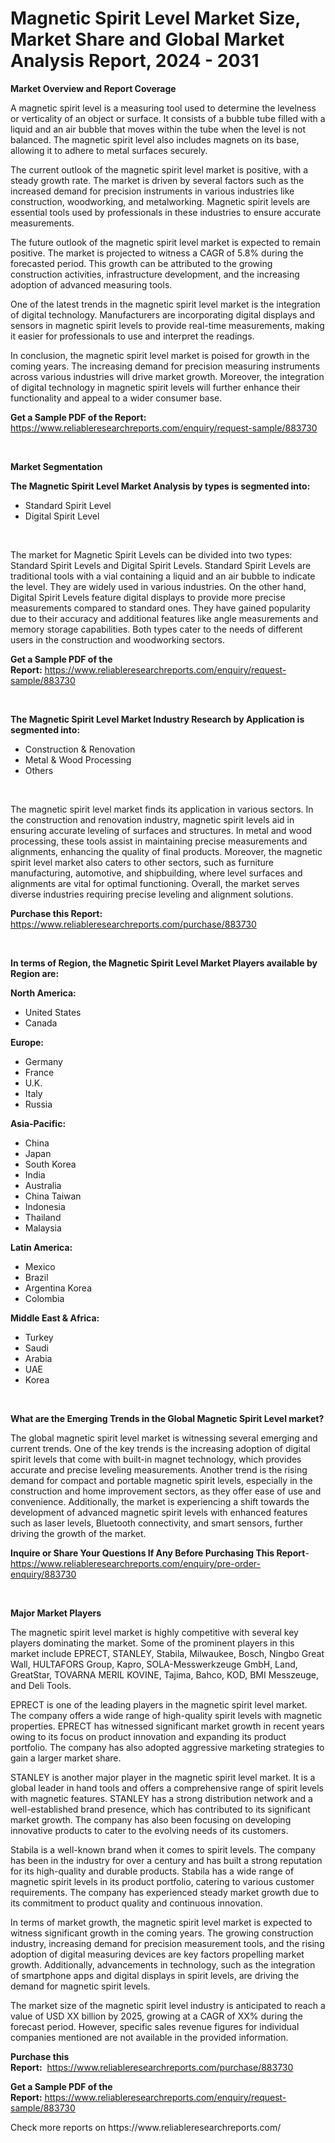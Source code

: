 <p><h1>Magnetic Spirit Level Market Size, Market Share and Global Market Analysis Report, 2024 - 2031</h1></p><p><strong>Market Overview and Report Coverage</strong></p>
<p><p>A magnetic spirit level is a measuring tool used to determine the levelness or verticality of an object or surface. It consists of a bubble tube filled with a liquid and an air bubble that moves within the tube when the level is not balanced. The magnetic spirit level also includes magnets on its base, allowing it to adhere to metal surfaces securely.</p><p>The current outlook of the magnetic spirit level market is positive, with a steady growth rate. The market is driven by several factors such as the increased demand for precision instruments in various industries like construction, woodworking, and metalworking. Magnetic spirit levels are essential tools used by professionals in these industries to ensure accurate measurements.</p><p>The future outlook of the magnetic spirit level market is expected to remain positive. The market is projected to witness a CAGR of 5.8% during the forecasted period. This growth can be attributed to the growing construction activities, infrastructure development, and the increasing adoption of advanced measuring tools.</p><p>One of the latest trends in the magnetic spirit level market is the integration of digital technology. Manufacturers are incorporating digital displays and sensors in magnetic spirit levels to provide real-time measurements, making it easier for professionals to use and interpret the readings.</p><p>In conclusion, the magnetic spirit level market is poised for growth in the coming years. The increasing demand for precision measuring instruments across various industries will drive market growth. Moreover, the integration of digital technology in magnetic spirit levels will further enhance their functionality and appeal to a wider consumer base.</p></p>
<p><strong>Get a Sample PDF of the Report:</strong> <a href="https://www.reliableresearchreports.com/enquiry/request-sample/883730">https://www.reliableresearchreports.com/enquiry/request-sample/883730</a></p>
<p>&nbsp;</p>
<p><strong>Market Segmentation</strong></p>
<p><strong>The Magnetic Spirit Level Market Analysis by types is segmented into:</strong></p>
<p><ul><li>Standard Spirit Level</li><li>Digital Spirit Level</li></ul></p>
<p>&nbsp;</p>
<p><p>The market for Magnetic Spirit Levels can be divided into two types: Standard Spirit Levels and Digital Spirit Levels. Standard Spirit Levels are traditional tools with a vial containing a liquid and an air bubble to indicate the level. They are widely used in various industries. On the other hand, Digital Spirit Levels feature digital displays to provide more precise measurements compared to standard ones. They have gained popularity due to their accuracy and additional features like angle measurements and memory storage capabilities. Both types cater to the needs of different users in the construction and woodworking sectors.</p></p>
<p><strong>Get a Sample PDF of the Report:</strong>&nbsp;<a href="https://www.reliableresearchreports.com/enquiry/request-sample/883730">https://www.reliableresearchreports.com/enquiry/request-sample/883730</a></p>
<p>&nbsp;</p>
<p><strong>The Magnetic Spirit Level Market Industry Research by Application is segmented into:</strong></p>
<p><ul><li>Construction & Renovation</li><li>Metal & Wood Processing</li><li>Others</li></ul></p>
<p>&nbsp;</p>
<p><p>The magnetic spirit level market finds its application in various sectors. In the construction and renovation industry, magnetic spirit levels aid in ensuring accurate leveling of surfaces and structures. In metal and wood processing, these tools assist in maintaining precise measurements and alignments, enhancing the quality of final products. Moreover, the magnetic spirit level market also caters to other sectors, such as furniture manufacturing, automotive, and shipbuilding, where level surfaces and alignments are vital for optimal functioning. Overall, the market serves diverse industries requiring precise leveling and alignment solutions.</p></p>
<p><strong>Purchase this Report:</strong>&nbsp; <a href="https://www.reliableresearchreports.com/purchase/883730">https://www.reliableresearchreports.com/purchase/883730</a></p>
<p>&nbsp;</p>
<p><strong>In terms of Region, the Magnetic Spirit Level Market Players available by Region are:</strong></p>
<p>
    <p> <strong> North America: </strong>
        <ul>
            <li>United States</li>
            <li>Canada</li>
        </ul>
        </p> 
    <p> <strong> Europe: </strong>
        <ul>
            <li>Germany</li>
            <li>France</li>
            <li>U.K.</li>
            <li>Italy</li>
            <li>Russia</li>
        </ul>
        </p> 
    <p> <strong> Asia-Pacific: </strong>
        <ul>
            <li>China</li>
            <li>Japan</li>
            <li>South Korea</li>
            <li>India</li>
            <li>Australia</li>
            <li>China Taiwan</li>
            <li>Indonesia</li>
            <li>Thailand</li>
            <li>Malaysia</li>
        </ul>
        </p> 
    <p> <strong> Latin America: </strong>
        <ul>
            <li>Mexico</li>
            <li>Brazil</li>
            <li>Argentina Korea</li>
            <li>Colombia</li>
        </ul>
        </p> 
    <p> <strong> Middle East & Africa: </strong>
        <ul>
            <li>Turkey</li>
            <li>Saudi</li>
            <li>Arabia</li>
            <li>UAE</li>
            <li>Korea</li>
        </ul>
    </p>
    </p>
<p>&nbsp;</p>
<p><strong>What are the Emerging Trends in the Global Magnetic Spirit Level market?</strong></p>
<p><p>The global magnetic spirit level market is witnessing several emerging and current trends. One of the key trends is the increasing adoption of digital spirit levels that come with built-in magnet technology, which provides accurate and precise leveling measurements. Another trend is the rising demand for compact and portable magnetic spirit levels, especially in the construction and home improvement sectors, as they offer ease of use and convenience. Additionally, the market is experiencing a shift towards the development of advanced magnetic spirit levels with enhanced features such as laser levels, Bluetooth connectivity, and smart sensors, further driving the growth of the market.</p></p>
<p><strong>Inquire or Share Your Questions If Any Before Purchasing This Report</strong>- <a href="https://www.reliableresearchreports.com/enquiry/pre-order-enquiry/883730">https://www.reliableresearchreports.com/enquiry/pre-order-enquiry/883730</a></p>
<p>&nbsp;</p>
<p><strong>Major Market Players</strong></p>
<p><p>The magnetic spirit level market is highly competitive with several key players dominating the market. Some of the prominent players in this market include EPRECT, STANLEY, Stabila, Milwaukee, Bosch, Ningbo Great Wall, HULTAFORS Group, Kapro, SOLA-Messwerkzeuge GmbH, Land, GreatStar, TOVARNA MERIL KOVINE, Tajima, Bahco, KOD, BMI Messzeuge, and Deli Tools.</p><p>EPRECT is one of the leading players in the magnetic spirit level market. The company offers a wide range of high-quality spirit levels with magnetic properties. EPRECT has witnessed significant market growth in recent years owing to its focus on product innovation and expanding its product portfolio. The company has also adopted aggressive marketing strategies to gain a larger market share.</p><p>STANLEY is another major player in the magnetic spirit level market. It is a global leader in hand tools and offers a comprehensive range of spirit levels with magnetic features. STANLEY has a strong distribution network and a well-established brand presence, which has contributed to its significant market growth. The company has also been focusing on developing innovative products to cater to the evolving needs of its customers.</p><p>Stabila is a well-known brand when it comes to spirit levels. The company has been in the industry for over a century and has built a strong reputation for its high-quality and durable products. Stabila has a wide range of magnetic spirit levels in its product portfolio, catering to various customer requirements. The company has experienced steady market growth due to its commitment to product quality and continuous innovation.</p><p>In terms of market growth, the magnetic spirit level market is expected to witness significant growth in the coming years. The growing construction industry, increasing demand for precision measurement tools, and the rising adoption of digital measuring devices are key factors propelling market growth. Additionally, advancements in technology, such as the integration of smartphone apps and digital displays in spirit levels, are driving the demand for magnetic spirit levels.</p><p>The market size of the magnetic spirit level industry is anticipated to reach a value of USD XX billion by 2025, growing at a CAGR of XX% during the forecast period. However, specific sales revenue figures for individual companies mentioned are not available in the provided information.</p></p>
<p><strong>Purchase this Report:</strong>&nbsp;&nbsp;<a href="https://www.reliableresearchreports.com/purchase/883730">https://www.reliableresearchreports.com/purchase/883730</a></p>
<p></p>
<p><strong>Get a Sample PDF of the Report:</strong>&nbsp;<a href="https://www.reliableresearchreports.com/enquiry/request-sample/883730">https://www.reliableresearchreports.com/enquiry/request-sample/883730</a></p>
<p>Check more reports on https://www.reliableresearchreports.com/</p>